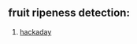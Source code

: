 ## fruit ripeness detection:
1. [hackaday](https://hackaday.io/project/16809-electronic-nose-to-detect-fruit-ripening)
